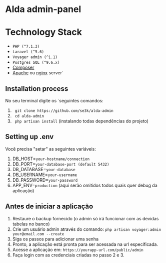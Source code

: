 # Alda admin-panel


# Technology Stack

 - `PHP (^7.1.3)`
 - `Laravel (^5.6)`
 - `Voyager admin (^1.1)`
 - `Postgres SQL (^9.6.x)`
 - [Composer](https://getcomposer.org/download/)
 - [Apache](https://phpraxis.wordpress.com/2016/08/02/steps-for-configuring-laravel-on-apache-http-server/) ou [nginx](https://www.digitalocean.com/community/tutorials/how-to-deploy-a-laravel-application-with-nginx-on-ubuntu-16-04) server`


## Installation process
 No seu terminal digite os `seguintes comandos:
1.   ` git clone https://github.com/se3k/alda-admin`
2.   ` cd alda-admin`
3.   ` php artisan install` (instalando todas dependências do projeto)

## Setting up .env

Você precisa "setar" as seguintes variáveis:
 1. DB_HOST=`your-hostname/connection`
 2. DB_PORT=`your-database-port (default 5432)`  
 3. DB_DATABASE=`your-database`
 4. DB_USERNAME=`your-username`  
 5. DB_PASSWORD=`your-password`
 6. APP_ENV=`production` (aqui serão omitidos todos quais quer debug da aplicação)

## Antes de iniciar a aplicação

 1. Restaure o backup fornecido (o admin só irá funcionar com as devidas tabelas no banco)
 2. Crie um usuário admin através do comando: 
		 `php artisan voyager:admin your@email.com --create`
 3. Siga os passos para adicionar uma  senha
 4. Pronto, a aplicação está pronta para ser acessada na url especificada.
 5. Acesse a aplicação em: `https://yourapp-url.com/public/admin`
 6. Faça login com as credenciais criadas no passo 2 e 3.


